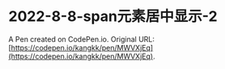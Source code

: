 # 2022-8-8-span元素居中显示-2

A Pen created on CodePen.io. Original URL: [https://codepen.io/kangkk/pen/MWVXjEq](https://codepen.io/kangkk/pen/MWVXjEq).

